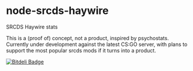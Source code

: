 node-srcds-haywire
==================

SRCDS Haywire stats

This is a (proof of) concept, not a product, inspired by psychostats. Currently under development
against the latest CS:GO server, with plans to support the most popular srcds mods if it turns into a
product.


[![Bitdeli Badge](https://d2weczhvl823v0.cloudfront.net/randunel/node-srcds-haywire/trend.png)](https://bitdeli.com/free "Bitdeli Badge")

